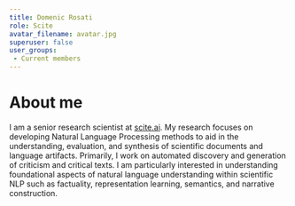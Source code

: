 ```yaml
---
title: Domenic Rosati
role: Scite
avatar_filename: avatar.jpg
superuser: false
user_groups:
 - Current members
---
```


# About me

I am a senior research scientist at [scite.ai](https://scite.ai). My research focuses on developing Natural Language Processing methods to aid in the understanding, evaluation, and synthesis of scientific documents and language artifacts. Primarily, I work on automated discovery and generation of criticism and critical texts. I am particularly interested in understanding foundational aspects of natural language understanding within scientific NLP such as factuality, representation learning, semantics, and narrative construction.